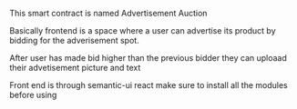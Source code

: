 This smart contract is named Advertisement Auction 

Basically frontend is a space where a user can advertise its product by bidding for the adverisement spot.

After user has made bid higher than the previous bidder they can uploaad their advetisement picture and text

Front end is through semantic-ui react make sure to install all the modules before using
